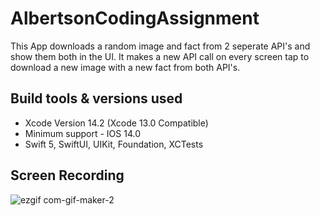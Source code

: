 # AlbertsonCodingAssignment
This App downloads a random image and fact from 2 seperate API's and show them both in the UI. It makes a new API call on every screen tap to download a new image with a new fact from both API's.


## Build tools & versions used
- Xcode Version 14.2 (Xcode 13.0 Compatible)
- Minimum support - IOS 14.0
- Swift 5, SwiftUI, UIKit, Foundation, XCTests


## Screen Recording

![ezgif com-gif-maker-2](https://user-images.githubusercontent.com/60441734/214668103-886f0d07-5d4a-42e7-9f8e-ce7f97f88065.gif)
